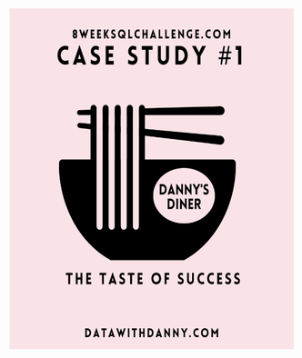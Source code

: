 <img src="https://github.com/tony1523/SQL/blob/main/8_Week%20_SQL_Challenge/img/case_study_1_pic.png"  width="500" height="600">
